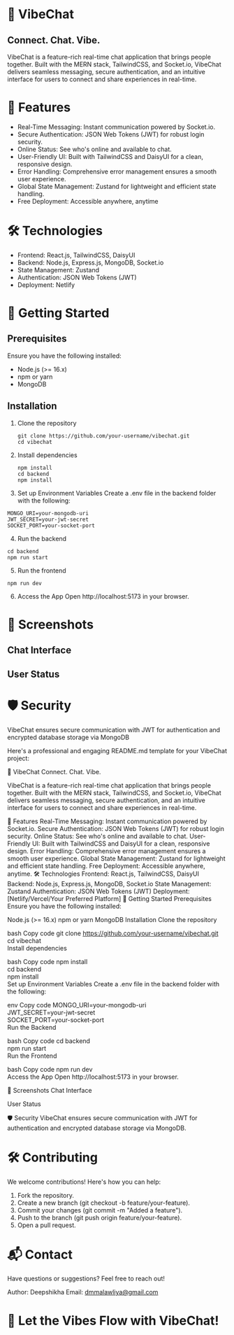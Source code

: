 # 💬 VibeChat
## Connect. Chat. Vibe.

VibeChat is a feature-rich real-time chat application that brings people together. Built with the MERN stack, TailwindCSS, and Socket.io, VibeChat delivers seamless messaging, secure authentication, and an intuitive interface for users to connect and share experiences in real-time.


# 🌟 Features
* Real-Time Messaging: Instant communication powered by Socket.io.
* Secure Authentication: JSON Web Tokens (JWT) for robust login security.
* Online Status: See who's online and available to chat.
* User-Friendly UI: Built with TailwindCSS and DaisyUI for a clean, responsive design.
* Error Handling: Comprehensive error management ensures a smooth user experience.
* Global State Management: Zustand for lightweight and efficient state handling.
* Free Deployment: Accessible anywhere, anytime


# 🛠️ Technologies
* Frontend: React.js, TailwindCSS, DaisyUI
* Backend: Node.js, Express.js, MongoDB, Socket.io
* State Management: Zustand
* Authentication: JSON Web Tokens (JWT)
* Deployment: Netlify

# 🚀 Getting Started
## Prerequisites
Ensure you have the following installed:

* Node.js (>= 16.x)
* npm or yarn
* MongoDB
## Installation
1. Clone the repository
    ```
    git clone https://github.com/your-username/vibechat.git  
    cd vibechat
    ```
2. Install dependencies
    ```
    npm install  
    cd backend  
    npm install
    ```
3. Set up Environment Variables
Create a .env file in the backend folder with the following:
  ```
  MONGO_URI=your-mongodb-uri  
  JWT_SECRET=your-jwt-secret  
  SOCKET_PORT=your-socket-port
  ```
4. Run the backend
  ```
  cd backend  
  npm run start
  ```
5. Run the frontend
  ```
  npm run dev
  ```
6. Access the App
  Open http://localhost:5173 in your browser.

# 📸 Screenshots
## Chat Interface

## User Status

# 🛡️ Security
VibeChat ensures secure communication with JWT for authentication and encrypted database storage via MongoDB


Here's a professional and engaging README.md template for your VibeChat project:

💬 VibeChat
Connect. Chat. Vibe.

VibeChat is a feature-rich real-time chat application that brings people together. Built with the MERN stack, TailwindCSS, and Socket.io, VibeChat delivers seamless messaging, secure authentication, and an intuitive interface for users to connect and share experiences in real-time.

🌟 Features
Real-Time Messaging: Instant communication powered by Socket.io.
Secure Authentication: JSON Web Tokens (JWT) for robust login security.
Online Status: See who's online and available to chat.
User-Friendly UI: Built with TailwindCSS and DaisyUI for a clean, responsive design.
Error Handling: Comprehensive error management ensures a smooth user experience.
Global State Management: Zustand for lightweight and efficient state handling.
Free Deployment: Accessible anywhere, anytime.
🛠️ Technologies
Frontend: React.js, TailwindCSS, DaisyUI
Backend: Node.js, Express.js, MongoDB, Socket.io
State Management: Zustand
Authentication: JSON Web Tokens (JWT)
Deployment: [Netlify/Vercel/Your Preferred Platform]
🚀 Getting Started
Prerequisites
Ensure you have the following installed:

Node.js (>= 16.x)
npm or yarn
MongoDB
Installation
Clone the repository

bash
Copy code
git clone https://github.com/your-username/vibechat.git  
cd vibechat  
Install dependencies

bash
Copy code
npm install  
cd backend  
npm install  
Set up Environment Variables
Create a .env file in the backend folder with the following:

env
Copy code
MONGO_URI=your-mongodb-uri  
JWT_SECRET=your-jwt-secret  
SOCKET_PORT=your-socket-port  
Run the Backend

bash
Copy code
cd backend  
npm run start  
Run the Frontend

bash
Copy code
npm run dev  
Access the App
Open http://localhost:5173 in your browser.

📸 Screenshots
Chat Interface

User Status

🛡️ Security
VibeChat ensures secure communication with JWT for authentication and encrypted database storage via MongoDB.

# 🛠️ Contributing
We welcome contributions! Here's how you can help:

1. Fork the repository.
2. Create a new branch (git checkout -b feature/your-feature).
3. Commit your changes (git commit -m "Added a feature").
4. Push to the branch (git push origin feature/your-feature).
5. Open a pull request.

# 📬 Contact
Have questions or suggestions? Feel free to reach out!

Author: Deepshikha
Email: dmmalawliya@gmail.com

# 🎉 Let the Vibes Flow with VibeChat!

